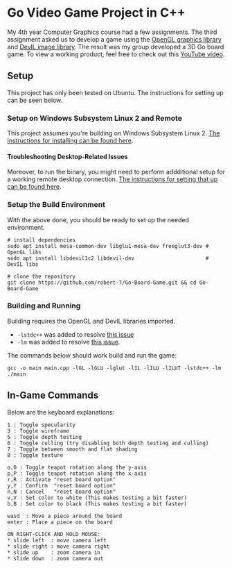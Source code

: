 # Go Video Game Project in C++

My 4th year Computer Graphics course had a few assignments. 
The third assignment asked us to develop a game using the [OpenGL graphics library](https://www.opengl.org/) and [DevIL image library](http://openil.sourceforge.net/).
The result was my group developed a 3D Go board game.
To view a working product, feel free to check out this [YouTube video](https://www.youtube.com/shorts/47JSJlxC_so).

## Setup

This project has only been tested on Ubuntu.
The instructions for setting up can be seen below.

### Setup on Windows Subsystem Linux 2 and Remote

This project assumes you're building on Windows Subsystem Linux 2.
[The instructions for installing can be found here](https://docs.microsoft.com/en-us/windows/wsl/install-win10).

#### Troubleshooting Desktop-Related Issues

Moreover, to run the binary, you might need to perform addditional setup for a working remote desktop connection.
[The instructions for setting that up can be found here](https://harshityadav95.medium.com/install-gui-desktop-in-wsl2-ubuntu-20-04-lts-in-windows-10-ae0d8d9e4459).

### Setup the Build Environment

With the above done, you should be ready to set up the needed environment.

```shell
# install dependencies
sudo apt install mesa-common-dev libglu1-mesa-dev freeglut3-dev # OpenGL libs
sudo apt install libdevil1c2 libdevil-dev                       # DevIL libs

# clone the repository
git clone https://github.com/robert-7/Go-Board-Game.git && cd Go-Board-Game
```

### Building and Running

Building requires the OpenGL and DevIL libraries imported.

* `-lstdc++` was added to resolve [this issue](https://stackoverflow.com/questions/33263288/libstdc-dso-missing-from-command-line)
* `-lm` was added to resolve [this issue](https://stackoverflow.com/questions/16006145/ld-undefined-reference-to-symbol-log2glibc-2-2-5).

The commands below should work build and run the game:

```shell
gcc -o main main.cpp -lGL -lGLU -lglut -lIL -lILU -lILUT -lstdc++ -lm
./main
```

## In-Game Commands

Below are the keyboard explanations:

```plaintext
1 : Toggle specularity
3 : Toggle wireframe
5 : Toggle depth testing
6 : Toggle culling (try disabling both depth testing and culling)
7 : Toggle between smooth and flat shading
8 : Toggle texture

o,O : Toggle teapot rotation along the y-axis
p,P : Toggle teapot rotation along the x-axis
r,R : Activate "reset board option"
y,Y : Confirm  "reset board option"
n,N : Cancel   "reset board option"
v,V : Set color to white (This makes testing a bit faster)
b,B : Set color to black (This makes testing a bit faster)

wasd  : Move a piece around the board
enter : Place a piece on the board

ON RIGHT-CLICK AND HOLD MOUSE:
* slide left  : move camera left
* slide right : move camera right
* slide up    : zoom camera in
* slide down  : zoom camera out
```
